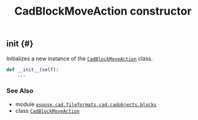 ﻿---
title: CadBlockMoveAction constructor
second_title: Aspose.CAD for Python via .NET API References
description: 
type: docs
weight: 10
url: /python-net/aspose.cad.fileformats.cad.cadobjects.blocks/cadblockmoveaction/__init__/
is_root: false
---

## __init__ {#}

Initializes a new instance of the [`CadBlockMoveAction`](/cad/python-net/aspose.cad.fileformats.cad.cadobjects.blocks/cadblockmoveaction) class.



```python
def __init__(self):
    ...
```





### See Also
* module [`aspose.cad.fileformats.cad.cadobjects.blocks`](../../)
* class [`CadBlockMoveAction`](/cad/python-net/aspose.cad.fileformats.cad.cadobjects.blocks/cadblockmoveaction)
